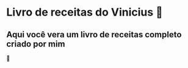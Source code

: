 # **Livro de receitas do Vinicius** :shallow_pan_of_food:

## Aqui você vera um livro de receitas completo criado por mim

:chicken:	